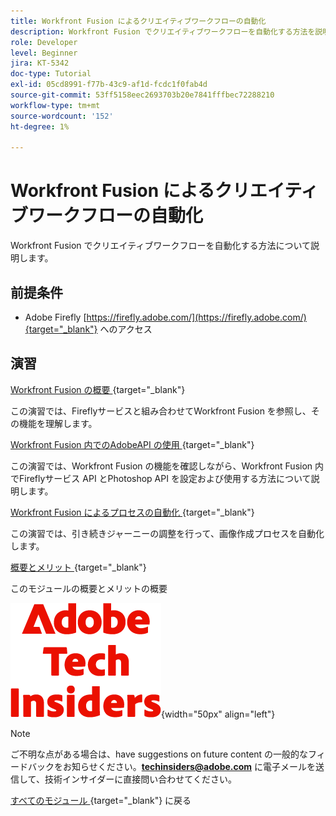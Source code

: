 ```yaml
---
title: Workfront Fusion によるクリエイティブワークフローの自動化
description: Workfront Fusion でクリエイティブワークフローを自動化する方法を説明します
role: Developer
level: Beginner
jira: KT-5342
doc-type: Tutorial
exl-id: 05cd8991-f77b-43c9-af1d-fcdc1f0fab4d
source-git-commit: 53ff5158eec2693703b20e7841fffbec72288210
workflow-type: tm+mt
source-wordcount: '152'
ht-degree: 1%

---
```


# Workfront Fusion によるクリエイティブワークフローの自動化

Workfront Fusion でクリエイティブワークフローを自動化する方法について説明します。

## 前提条件

- Adobe Firefly [https://firefly.adobe.com/](https://firefly.adobe.com/){target="_blank"} へのアクセス

## 演習

[Workfront Fusion の概要 ](./ex1.md){target="_blank"}

この演習では、Fireflyサービスと組み合わせてWorkfront Fusion を参照し、その機能を理解します。

[Workfront Fusion 内でのAdobeAPI の使用 ](./ex2.md){target="_blank"}

この演習では、Workfront Fusion の機能を確認しながら、Workfront Fusion 内でFireflyサービス API とPhotoshop API を設定および使用する方法について説明します。

[Workfront Fusion によるプロセスの自動化 ](./ex3.md){target="_blank"}

この演習では、引き続きジャーニーの調整を行って、画像作成プロセスを自動化します。

[ 概要とメリット ](./summary.md){target="_blank"}

このモジュールの概要とメリットの概要

![ 技術インサイダー ](./../../../assets/images/techinsiders.png){width="50px" align="left"}

>[!NOTE]
>
>ご不明な点がある場合は、have suggestions on future content の一般的なフィードバックをお知らせください。**techinsiders@adobe.com** に電子メールを送信して、技術インサイダーに直接問い合わせてください。

[ すべてのモジュール ](../../../overview.md){target="_blank"} に戻る

